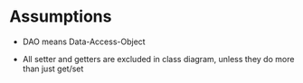 # Assumptions

- DAO means Data-Access-Object

- All setter and getters are excluded in class diagram, unless they do more than just get/set